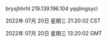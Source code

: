 brysjhhrhl 219.139.196.104 yqqlmgsycl

2022年 07月 20日 星期三 21:20:02 CST

2022年 07月 20日 星期三 13:20:02 GMT
